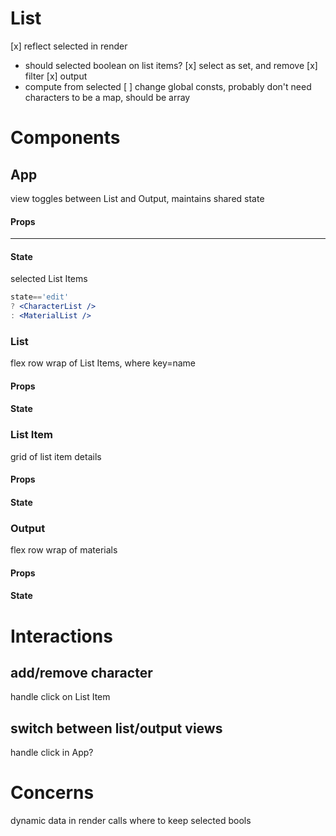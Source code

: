 # List
[x] reflect selected in render
 - should selected boolean on list items?
[x] select as set, and remove
[x] filter
[x] output
 - compute from selected
[ ] change global consts, probably don't need characters to be a map, should be array

# Components
## App
view toggles between List and Output, maintains shared state
#### Props
---
#### State
selected List Items

```jsx
state=='edit'
? <CharacterList />
: <MaterialList />
```

### List
flex row wrap of List Items, where key=name
#### Props
#### State

### List Item
grid of list item details
#### Props
#### State

### Output
flex row wrap of materials
#### Props
#### State

# Interactions
## add/remove character
handle click on List Item
## switch between list/output views
handle click in App?

# Concerns
dynamic data in render calls
where to keep selected bools